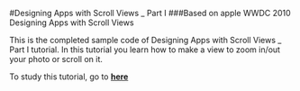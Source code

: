#Designing Apps with Scroll Views _ Part I
###Based on apple WWDC 2010 Designing Apps with Scroll Views

This is the completed sample code of Designing Apps with Scroll Views _ Part I tutorial.
In this tutorial you learn how to make a view to zoom in/out your photo or scroll on it.

To study this tutorial, go to **[here](https://medium.com/@ssamadgh/designing-apps-with-scroll-views-part-i-8a7a44a5adf7)**
